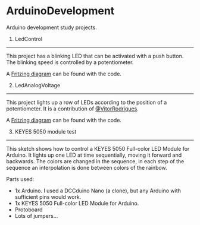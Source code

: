 ArduinoDevelopment
===========

Arduino development study projects.

1. LedControl
----

This project has a blinking LED that can be activated with a push button. 
The blinking speed is controlled by a potentiometer. 

A [Fritzing diagram](http://fritzing.org/download/) can be found with the code.

2. LedAnalogVoltage
----

This project lights up a row of LEDs according to the position of a potentiometer. It is a contribution of [@VitorRodrigues](https://github.com/VitorRodrigues).

A [Fritzing diagram](http://fritzing.org/download/) can be found with the code.

3. KEYES 5050 module test 
----

This sketch shows how to control a KEYES 5050 Full-color LED Module for Arduino. It lights up one LED at time sequentially, moving it forward and backwards. The colors are changed in the sequence, in each step of the sequence an interpolation is done between colors of the rainbow.

Parts used:

* 1x Arduino. I used a DCCduino Nano (a clone), but any Arduino with sufficient pins would work.
* 1x KEYES 5050 Full-color LED Module for Arduino.
* Protoboard 
* Lots of jumpers...
